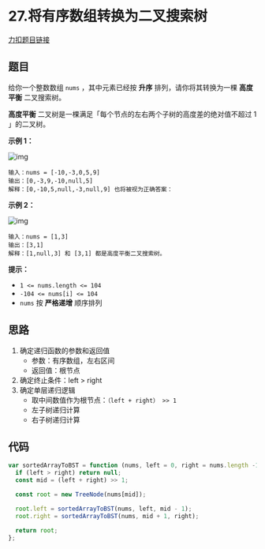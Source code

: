 # 27.将有序数组转换为二叉搜索树

[力扣题目链接](https://leetcode.cn/problems/convert-sorted-array-to-binary-search-tree/)

## 题目

给你一个整数数组 `nums` ，其中元素已经按 **升序** 排列，请你将其转换为一棵 **高度平衡** 二叉搜索树。

**高度平衡** 二叉树是一棵满足「每个节点的左右两个子树的高度差的绝对值不超过 1 」的二叉树。

 

**示例 1：**

![img](https://assets.leetcode.com/uploads/2021/02/18/btree1.jpg)

```
输入：nums = [-10,-3,0,5,9]
输出：[0,-3,9,-10,null,5]
解释：[0,-10,5,null,-3,null,9] 也将被视为正确答案：
```

**示例 2：**

![img](https://assets.leetcode.com/uploads/2021/02/18/btree.jpg)

```
输入：nums = [1,3]
输出：[3,1]
解释：[1,null,3] 和 [3,1] 都是高度平衡二叉搜索树。
```

 

**提示：**

- `1 <= nums.length <= 104`
- `-104 <= nums[i] <= 104`
- `nums` 按 **严格递增** 顺序排列

## 思路

1. 确定递归函数的参数和返回值
   - 参数：有序数组，左右区间
   - 返回值：根节点
2. 确定终止条件：left > right
3. 确定单层递归逻辑
   - 取中间数值作为根节点：`（left + right） >> 1`
   - 左子树递归计算
   - 右子树递归计算

## 代码

~~~js
var sortedArrayToBST = function (nums, left = 0, right = nums.length -1) {
  if (left > right) return null;
  const mid = (left + right) >> 1;

  const root = new TreeNode(nums[mid]);

  root.left = sortedArrayToBST(nums, left, mid - 1);
  root.right = sortedArrayToBST(nums, mid + 1, right);

  return root;
};
~~~

